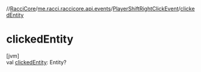 //[RacciCore](../../../index.md)/[me.racci.raccicore.api.events](../index.md)/[PlayerShiftRightClickEvent](index.md)/[clickedEntity](clicked-entity.md)

# clickedEntity

[jvm]\
val [clickedEntity](clicked-entity.md): Entity?
